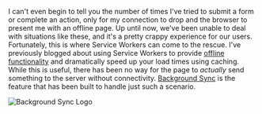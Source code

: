 I can't even begin to tell you the number of times I've tried to submit a form or complete an action, only for my connection to drop and the browser to present me with an offline page. Up until now, we've been unable to deal with situations like these, and it's a pretty crappy experience for our users. Fortunately, this is where Service Workers can come to the rescue. I've previously blogged about using Service Workers to provide [offline functionality](http://deanhume.com/Home/BlogPost/create-a-really--really-simple-offline-page-using-service-workers/10135) and dramatically speed up your load times using caching. While this is useful, there has been no way for the page to *actually* send something to the server without connectivity. [Background Sync](https://github.com/WICG/BackgroundSync/blob/master/explainer.md) is the feature that has been built to handle just such a scenario.

![Background Sync Logo](https://dl.dropboxusercontent.com/u/909725/SW/background-sync-logo.jpg)
